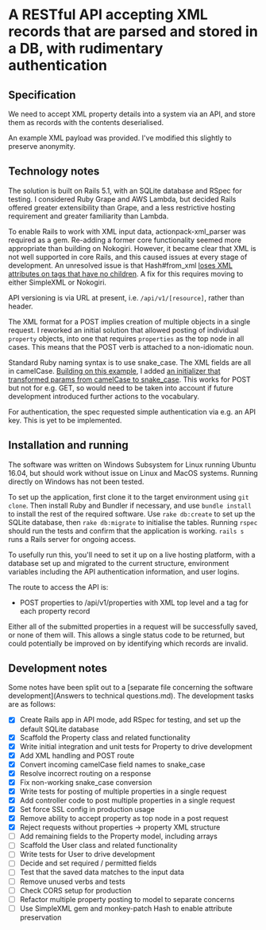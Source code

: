 # A RESTful API accepting XML records that are parsed and stored in a DB, with rudimentary authentication

## Specification

We need to accept XML property details into a system via an API, and store them as records with the contents deserialised.

An example XML payload was provided. I've modified this slightly to preserve anonymity.

## Technology notes

The solution is built on Rails 5.1, with an SQLite database and RSpec for testing. I considered Ruby Grape and AWS Lambda, but decided Rails offered greater extensibility than Grape, and a less restrictive hosting requirement and greater familiarity than Lambda.

To enable Rails to work with XML input data, actionpack-xml_parser was required as a gem. Re-adding a former core functionality seemed more appropriate than building on Nokogiri. However, it became clear that XML is not well supported in core Rails, and this caused issues at every stage of development. An unresolved issue is that Hash#from_xml [loses XML attributes on tags that have no children](https://github.com/rails/rails/issues/588). A fix for this requires moving to either SimpleXML or Nokogiri.

API versioning is via URL at present, i.e. `/api/v1/[resource]`, rather than header.

The XML format for a POST implies creation of multiple objects in a single request. I reworked an initial solution that allowed posting of individual `property` objects, into one that requires `properties` as the top node in all cases. This means that the POST verb is attached to a non-idiomatic noun.

Standard Ruby naming syntax is to use snake_case. The XML fields are all in camelCase. [Building on this example](https://stackoverflow.com/questions/17240106/what-is-the-best-way-to-convert-all-controller-params-from-camelcase-to-snake-ca), I added [an initializer that transformed params from camelCase to snake_case](config/initializers/xml_param_key_transform.rb). This works for POST but not for e.g. GET, so would need to be taken into account if future development introduced further actions to the vocabulary.

For authentication, the spec requested simple authentication via e.g. an API key. This is yet to be implemented.

## Installation and running

The software was written on Windows Subsystem for Linux running Ubuntu 16.04, but should work without issue on Linux and MacOS systems. Running directly on Windows has not been tested.

To set up the application, first clone it to the target environment using `git clone`. Then install Ruby and Bundler if necessary, and use `bundle install` to install the rest of the required software. Use `rake db:create` to set up the SQLite database, then `rake db:migrate` to initialise the tables. Running `rspec` should run the tests and confirm that the application is working. `rails s` runs a Rails server for ongoing access.

To usefully run this, you'll need to set it up on a live hosting platform, with a database set up and migrated to the current structure, environment variables including the API authentication information, and user logins.

The route to access the API is:

* POST properties to /api/v1/properties with XML top level <properties> and a <property> tag for each property record

Either all of the submitted properties in a request will be successfully saved, or none of them will. This allows a single status code to be returned, but could potentially be improved on by identifying which records are invalid.

## Development notes

Some notes have been split out to a [separate file concerning the software development](Answers to technical questions.md). The development tasks are as follows:

- [x] Create Rails app in API mode, add RSpec for testing, and set up the default SQLite database
- [x] Scaffold the Property class and related functionality
- [x] Write initial integration and unit tests for Property to drive development
- [x] Add XML handling and POST route
- [x] Convert incoming camelCase field names to snake_case
- [x] Resolve incorrect routing on a response
- [x] Fix non-working snake_case conversion
- [x] Write tests for posting of multiple properties in a single request
- [x] Add controller code to post multiple properties in a single request
- [x] Set force SSL config in production usage
- [x] Remove ability to accept property as top node in a post request
- [x] Reject requests without properties -> property XML structure
- [ ] Add remaining fields to the Property model, including arrays
- [ ] Scaffold the User class and related functionality
- [ ] Write tests for User to drive development
- [ ] Decide and set required / permitted fields
- [ ] Test that the saved data matches to the input data
- [ ] Remove unused verbs and tests
- [ ] Check CORS setup for production
- [ ] Refactor multiple property posting to model to separate concerns
- [ ] Use SimpleXML gem and monkey-patch Hash to enable attribute preservation
